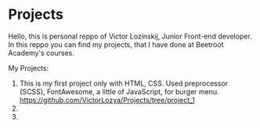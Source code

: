# Projects
Hello, this is personal reppo of Victor Lozinskij, Junior Front-end developer.
In this reppo you can find my projects, that I have done at Beetroot Academy's courses.


My Projects: 
1. This is my first project only with HTML, CSS. Used preprocessor (SCSS), FontAwesome, a little of JavaScript, for burger menu. 
https://github.com/VictorLozya/Projects/tree/project_1
2.
3.

